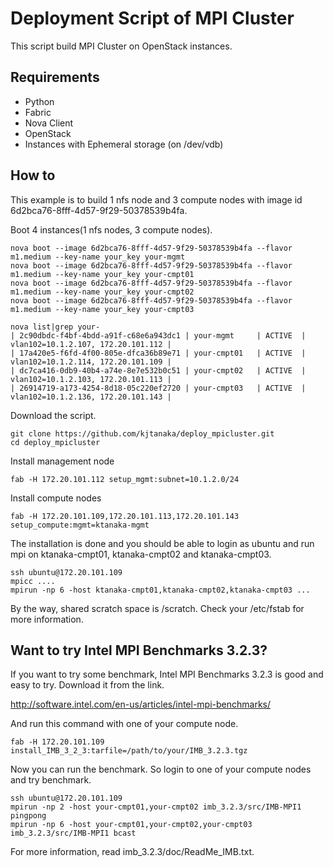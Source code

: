 Deployment Script of MPI Cluster
====================================

This script build MPI Cluster on OpenStack instances.

Requirements
---------------
* Python
* Fabric
* Nova Client
* OpenStack
* Instances with Ephemeral storage (on /dev/vdb)

How to
--------
This example is to build 1 nfs node and 3 compute nodes with image id 6d2bca76-8fff-4d57-9f29-50378539b4fa.

Boot 4 instances(1 nfs nodes, 3 compute nodes).
```
nova boot --image 6d2bca76-8fff-4d57-9f29-50378539b4fa --flavor m1.medium --key-name your_key your-mgmt
nova boot --image 6d2bca76-8fff-4d57-9f29-50378539b4fa --flavor m1.medium --key-name your_key your-cmpt01
nova boot --image 6d2bca76-8fff-4d57-9f29-50378539b4fa --flavor m1.medium --key-name your_key your-cmpt02
nova boot --image 6d2bca76-8fff-4d57-9f29-50378539b4fa --flavor m1.medium --key-name your_key your-cmpt03

nova list|grep your-
| 2c90dbdc-f4bf-4bdd-a91f-c68e6a943dc1 | your-mgmt     | ACTIVE  | vlan102=10.1.2.107, 172.20.101.112 |
| 17a420e5-f6fd-4f00-805e-dfca36b89e71 | your-cmpt01   | ACTIVE  | vlan102=10.1.2.114, 172.20.101.109 |
| dc7ca416-0db9-40b4-a74e-8e7e532b0c51 | your-cmpt02   | ACTIVE  | vlan102=10.1.2.103, 172.20.101.113 |
| 26914719-a173-4254-8d18-05c220ef2720 | your-cmpt03   | ACTIVE  | vlan102=10.1.2.136, 172.20.101.143 |
```

Download the script.
```
git clone https://github.com/kjtanaka/deploy_mpicluster.git
cd deploy_mpicluster
```

Install management node
```
fab -H 172.20.101.112 setup_mgmt:subnet=10.1.2.0/24
```

Install compute nodes
```
fab -H 172.20.101.109,172.20.101.113,172.20.101.143 setup_compute:mgmt=ktanaka-mgmt
```

The installation is done and you should be able to login as ubuntu and run mpi on ktanaka-cmpt01, ktanaka-cmpt02 and ktanaka-cmpt03.

```
ssh ubuntu@172.20.101.109
mpicc ....
mpirun -np 6 -host ktanaka-cmpt01,ktanaka-cmpt02,ktanaka-cmpt03 ...
```
By the way, shared scratch space is /scratch. Check your /etc/fstab for more information.

Want to try Intel MPI Benchmarks 3.2.3?
----------------------------------
If you want to try some benchmark, Intel MPI Benchmarks 3.2.3 is good and easy to try.
Download it from the link.

http://software.intel.com/en-us/articles/intel-mpi-benchmarks/

And run this command with one of your compute node.
```
fab -H 172.20.101.109 install_IMB_3_2_3:tarfile=/path/to/your/IMB_3.2.3.tgz
```

Now you can run the benchmark. So login to one of your compute nodes and try benchmark.
```
ssh ubuntu@172.20.101.109
mpirun -np 2 -host your-cmpt01,your-cmpt02 imb_3.2.3/src/IMB-MPI1 pingpong
mpirun -np 6 -host your-cmpt01,your-cmpt02,your-cmpt03 imb_3.2.3/src/IMB-MPI1 bcast
```

For more information, read imb_3.2.3/doc/ReadMe_IMB.txt.

